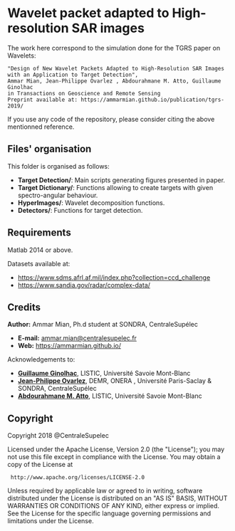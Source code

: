 # Wavelet packet adapted to High-resolution SAR images

The work here correspond to the simulation done for the TGRS paper on Wavelets:

	"Design of New Wavelet Packets Adapted to High-Resolution SAR Images with an Application to Target Detection",
	Ammar Mian, Jean-Philippe Ovarlez , Abdourahmane M. Atto, Guillaume Ginolhac
	in Transactions on Geoscience and Remote Sensing
	Preprint available at: https://ammarmian.github.io/publication/tgrs-2019/

If you use any code of the repository, please consider citing the above mentionned reference.

## Files' organisation

This folder is organised as follows:
- **Target Detection/**: Main scripts generating figures presented in paper.
- **Target Dictionary/**: Functions allowing to create targets with given spectro-angular behaviour.
- **HyperImages/**: Wavelet decomposition functions.
- **Detectors/**: Functions for target detection.

## Requirements 

Matlab 2014 or above.

Datasets available at:
- https://www.sdms.afrl.af.mil/index.php?collection=ccd_challenge
- https://www.sandia.gov/radar/complex-data/

## Credits
**Author:** Ammar Mian, Ph.d student at SONDRA, CentraleSupélec
 - **E-mail:** ammar.mian@centralesupelec.fr
 - **Web:** https://ammarmian.github.io/
 
 Acknowledgements to:
 - [**Guillaume Ginolhac**](https://www.listic.univ-smb.fr/presentation/membres/enseignants-chercheurs/guillaume-ginolhac/), LISTIC, Université Savoie Mont-Blanc
 - [**Jean-Philippe Ovarlez**](http://www.jeanphilippeovarlez.com/), DEMR, ONERA , Université Paris-Saclay  & SONDRA, CentraleSupélec
 - [**Abdourahmane M. Atto**](http://am.atto.free.fr/), LISTIC, Université Savoie Mont-Blanc

 
## Copyright
 
 Copyright 2018 @CentraleSupelec

 Licensed under the Apache License, Version 2.0 (the "License");
 you may not use this file except in compliance with the License.
 You may obtain a copy of the License at

     http://www.apache.org/licenses/LICENSE-2.0

 Unless required by applicable law or agreed to in writing, software
 distributed under the License is distributed on an "AS IS" BASIS,
 WITHOUT WARRANTIES OR CONDITIONS OF ANY KIND, either express or implied.
 See the License for the specific language governing permissions and
 limitations under the License.